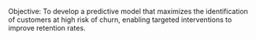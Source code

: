 Objective: To develop a predictive model that maximizes the identification of customers at high risk of churn, enabling targeted interventions to improve retention rates.
